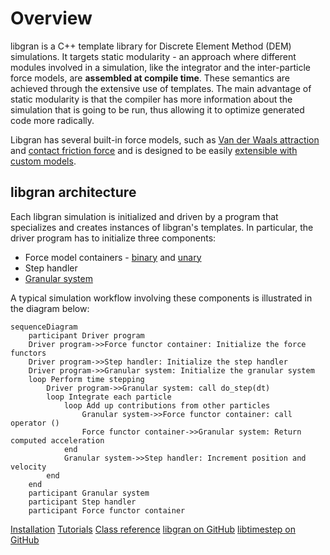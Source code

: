 # Overview

libgran is a C++ template library for Discrete Element Method (DEM) simulations. It
targets static modularity - an approach where different modules involved in a simulation,
like the integrator and the inter-particle force models, are **assembled at compile time**.
These semantics are achieved through the extensive use of templates. The main advantage of
static modularity is that the compiler has more information about the simulation that is
going to be run, thus allowing it to optimize generated code more radically.

Libgran has several built-in force models, such as [Van der Waals attraction](Van-der-Waals-attraction.md)
and [contact friction force](Frictional-contact.md)
and is designed to be easily [extensible with custom models](Custom-binary-force-model.md).

## libgran architecture

Each libgran simulation is initialized and driven by a program that specializes and
creates instances of libgran's templates. In particular, the driver program has to initialize
three components:

- Force model containers - [binary](Binary-force-container.md) and [unary](Unary-force-container.md)
- Step handler
- [Granular system](Granular-system.md)

A typical simulation workflow involving these components is illustrated in the diagram below:

```mermaid
sequenceDiagram
    participant Driver program
    Driver program->>Force functor container: Initialize the force functors
    Driver program->>Step handler: Initialize the step handler
    Driver program->>Granular system: Initialize the granular system
    loop Perform time stepping
        Driver program->>Granular system: call do_step(dt)
        loop Integrate each particle
            loop Add up contributions from other particles
                Granular system->>Force functor container: call operator ()
                Force functor container->>Granular system: Return computed acceleration
            end
            Granular system->>Step handler: Increment position and velocity
        end
    end
    participant Granular system
    participant Step handler
    participant Force functor container
```

<seealso>
<category ref="related">
    <a href="Installation.md">Installation</a>
    <a href="Tutorials.md">Tutorials</a>
    <a href="Class-reference.md">Class reference</a>
</category>
<category ref="external">
    <a href="https://github.com/egor-demidov/libgran">libgran on GitHub</a>
    <a href="https://github.com/egor-demidov/libtimestep">libtimestep on GitHub</a>
</category>
</seealso>